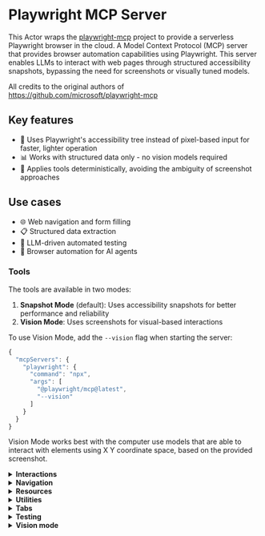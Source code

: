 # Playwright MCP Server

This Actor wraps the [playwright-mcp](https://github.com/microsoft/playwright-mcp) project to provide a serverless Playwright browser in the cloud.
A Model Context Protocol (MCP) server that provides browser automation capabilities using Playwright. 
This server enables LLMs to interact with web pages through structured accessibility snapshots, bypassing the need for screenshots or visually tuned models.

All credits to the original authors of https://github.com/microsoft/playwright-mcp

## Key features

- 🚀 Uses Playwright's accessibility tree instead of pixel-based input for faster, lighter operation
- 📊 Works with structured data only - no vision models required
- 🎯 Applies tools deterministically, avoiding the ambiguity of screenshot approaches

## Use cases

- 🌐 Web navigation and form filling
- 📋 Structured data extraction
- 🧪 LLM-driven automated testing
- 🤖 Browser automation for AI agents


### Tools

The tools are available in two modes:

1. **Snapshot Mode** (default): Uses accessibility snapshots for better performance and reliability
2. **Vision Mode**: Uses screenshots for visual-based interactions

To use Vision Mode, add the `--vision` flag when starting the server:

```js
{
  "mcpServers": {
    "playwright": {
      "command": "npx",
      "args": [
        "@playwright/mcp@latest",
        "--vision"
      ]
    }
  }
}
```

Vision Mode works best with the computer use models that are able to interact with elements using
X Y coordinate space, based on the provided screenshot.

<!--- Tools generated by update-readme.js -->

<details>
<summary><b>Interactions</b></summary>

<!-- NOTE: This has been generated via update-readme.js -->

- **browser_snapshot**
    - Title: Page snapshot
    - Description: Capture accessibility snapshot of the current page, this is better than screenshot
    - Parameters: None
    - Read-only: **true**

<!-- NOTE: This has been generated via update-readme.js -->

- **browser_click**
    - Title: Click
    - Description: Perform click on a web page
    - Parameters:
        - `element` (string): Human-readable element description used to obtain permission to interact with the element
        - `ref` (string): Exact target element reference from the page snapshot
    - Read-only: **false**

<!-- NOTE: This has been generated via update-readme.js -->

- **browser_drag**
    - Title: Drag mouse
    - Description: Perform drag and drop between two elements
    - Parameters:
        - `startElement` (string): Human-readable source element description used to obtain the permission to interact with the element
        - `startRef` (string): Exact source element reference from the page snapshot
        - `endElement` (string): Human-readable target element description used to obtain the permission to interact with the element
        - `endRef` (string): Exact target element reference from the page snapshot
    - Read-only: **false**

<!-- NOTE: This has been generated via update-readme.js -->

- **browser_hover**
    - Title: Hover mouse
    - Description: Hover over element on page
    - Parameters:
        - `element` (string): Human-readable element description used to obtain permission to interact with the element
        - `ref` (string): Exact target element reference from the page snapshot
    - Read-only: **true**

<!-- NOTE: This has been generated via update-readme.js -->

- **browser_type**
    - Title: Type text
    - Description: Type text into editable element
    - Parameters:
        - `element` (string): Human-readable element description used to obtain permission to interact with the element
        - `ref` (string): Exact target element reference from the page snapshot
        - `text` (string): Text to type into the element
        - `submit` (boolean, optional): Whether to submit entered text (press Enter after)
        - `slowly` (boolean, optional): Whether to type one character at a time. Useful for triggering key handlers in the page. By default entire text is filled in at once.
    - Read-only: **false**

<!-- NOTE: This has been generated via update-readme.js -->

- **browser_select_option**
    - Title: Select option
    - Description: Select an option in a dropdown
    - Parameters:
        - `element` (string): Human-readable element description used to obtain permission to interact with the element
        - `ref` (string): Exact target element reference from the page snapshot
        - `values` (array): Array of values to select in the dropdown. This can be a single value or multiple values.
    - Read-only: **false**

<!-- NOTE: This has been generated via update-readme.js -->

- **browser_press_key**
    - Title: Press a key
    - Description: Press a key on the keyboard
    - Parameters:
        - `key` (string): Name of the key to press or a character to generate, such as `ArrowLeft` or `a`
    - Read-only: **false**

<!-- NOTE: This has been generated via update-readme.js -->

- **browser_wait_for**
    - Title: Wait for
    - Description: Wait for text to appear or disappear or a specified time to pass
    - Parameters:
        - `time` (number, optional): The time to wait in seconds
        - `text` (string, optional): The text to wait for
        - `textGone` (string, optional): The text to wait for to disappear
    - Read-only: **true**

<!-- NOTE: This has been generated via update-readme.js -->

- **browser_file_upload**
    - Title: Upload files
    - Description: Upload one or multiple files
    - Parameters:
        - `paths` (array): The absolute paths to the files to upload. Can be a single file or multiple files.
    - Read-only: **false**

<!-- NOTE: This has been generated via update-readme.js -->

- **browser_handle_dialog**
    - Title: Handle a dialog
    - Description: Handle a dialog
    - Parameters:
        - `accept` (boolean): Whether to accept the dialog.
        - `promptText` (string, optional): The text of the prompt in case of a prompt dialog.
    - Read-only: **false**

</details>

<details>
<summary><b>Navigation</b></summary>

<!-- NOTE: This has been generated via update-readme.js -->

- **browser_navigate**
    - Title: Navigate to a URL
    - Description: Navigate to a URL
    - Parameters:
        - `url` (string): The URL to navigate to
    - Read-only: **false**

<!-- NOTE: This has been generated via update-readme.js -->

- **browser_navigate_back**
    - Title: Go back
    - Description: Go back to the previous page
    - Parameters: None
    - Read-only: **true**

<!-- NOTE: This has been generated via update-readme.js -->

- **browser_navigate_forward**
    - Title: Go forward
    - Description: Go forward to the next page
    - Parameters: None
    - Read-only: **true**

</details>

<details>
<summary><b>Resources</b></summary>

<!-- NOTE: This has been generated via update-readme.js -->

- **browser_take_screenshot**
    - Title: Take a screenshot
    - Description: Take a screenshot of the current page. You can't perform actions based on the screenshot, use browser_snapshot for actions.
    - Parameters:
        - `raw` (boolean, optional): Whether to return without compression (in PNG format). Default is false, which returns a JPEG image.
        - `filename` (string, optional): File name to save the screenshot to. Defaults to `page-{timestamp}.{png|jpeg}` if not specified.
        - `element` (string, optional): Human-readable element description used to obtain permission to screenshot the element. If not provided, the screenshot will be taken of viewport. If element is provided, ref must be provided too.
        - `ref` (string, optional): Exact target element reference from the page snapshot. If not provided, the screenshot will be taken of viewport. If ref is provided, element must be provided too.
    - Read-only: **true**

<!-- NOTE: This has been generated via update-readme.js -->

- **browser_pdf_save**
    - Title: Save as PDF
    - Description: Save page as PDF
    - Parameters:
        - `filename` (string, optional): File name to save the pdf to. Defaults to `page-{timestamp}.pdf` if not specified.
    - Read-only: **true**

<!-- NOTE: This has been generated via update-readme.js -->

- **browser_network_requests**
    - Title: List network requests
    - Description: Returns all network requests since loading the page
    - Parameters: None
    - Read-only: **true**

<!-- NOTE: This has been generated via update-readme.js -->

- **browser_console_messages**
    - Title: Get console messages
    - Description: Returns all console messages
    - Parameters: None
    - Read-only: **true**

</details>

<details>
<summary><b>Utilities</b></summary>

<!-- NOTE: This has been generated via update-readme.js -->

- **browser_install**
    - Title: Install the browser specified in the config
    - Description: Install the browser specified in the config. Call this if you get an error about the browser not being installed.
    - Parameters: None
    - Read-only: **false**

<!-- NOTE: This has been generated via update-readme.js -->

- **browser_close**
    - Title: Close browser
    - Description: Close the page
    - Parameters: None
    - Read-only: **true**

<!-- NOTE: This has been generated via update-readme.js -->

- **browser_resize**
    - Title: Resize browser window
    - Description: Resize the browser window
    - Parameters:
        - `width` (number): Width of the browser window
        - `height` (number): Height of the browser window
    - Read-only: **true**

</details>

<details>
<summary><b>Tabs</b></summary>

<!-- NOTE: This has been generated via update-readme.js -->

- **browser_tab_list**
    - Title: List tabs
    - Description: List browser tabs
    - Parameters: None
    - Read-only: **true**

<!-- NOTE: This has been generated via update-readme.js -->

- **browser_tab_new**
    - Title: Open a new tab
    - Description: Open a new tab
    - Parameters:
        - `url` (string, optional): The URL to navigate to in the new tab. If not provided, the new tab will be blank.
    - Read-only: **true**

<!-- NOTE: This has been generated via update-readme.js -->

- **browser_tab_select**
    - Title: Select a tab
    - Description: Select a tab by index
    - Parameters:
        - `index` (number): The index of the tab to select
    - Read-only: **true**

<!-- NOTE: This has been generated via update-readme.js -->

- **browser_tab_close**
    - Title: Close a tab
    - Description: Close a tab
    - Parameters:
        - `index` (number, optional): The index of the tab to close. Closes current tab if not provided.
    - Read-only: **false**

</details>

<details>
<summary><b>Testing</b></summary>

<!-- NOTE: This has been generated via update-readme.js -->

- **browser_generate_playwright_test**
    - Title: Generate a Playwright test
    - Description: Generate a Playwright test for given scenario
    - Parameters:
        - `name` (string): The name of the test
        - `description` (string): The description of the test
        - `steps` (array): The steps of the test
    - Read-only: **true**

</details>

<details>
<summary><b>Vision mode</b></summary>

<!-- NOTE: This has been generated via update-readme.js -->

- **browser_screen_capture**
    - Title: Take a screenshot
    - Description: Take a screenshot of the current page
    - Parameters: None
    - Read-only: **true**

<!-- NOTE: This has been generated via update-readme.js -->

- **browser_screen_move_mouse**
    - Title: Move mouse
    - Description: Move mouse to a given position
    - Parameters:
        - `element` (string): Human-readable element description used to obtain permission to interact with the element
        - `x` (number): X coordinate
        - `y` (number): Y coordinate
    - Read-only: **true**

<!-- NOTE: This has been generated via update-readme.js -->

- **browser_screen_click**
    - Title: Click
    - Description: Click left mouse button
    - Parameters:
        - `element` (string): Human-readable element description used to obtain permission to interact with the element
        - `x` (number): X coordinate
        - `y` (number): Y coordinate
    - Read-only: **false**

<!-- NOTE: This has been generated via update-readme.js -->

- **browser_screen_drag**
    - Title: Drag mouse
    - Description: Drag left mouse button
    - Parameters:
        - `element` (string): Human-readable element description used to obtain permission to interact with the element
        - `startX` (number): Start X coordinate
        - `startY` (number): Start Y coordinate
        - `endX` (number): End X coordinate
        - `endY` (number): End Y coordinate
    - Read-only: **false**

<!-- NOTE: This has been generated via update-readme.js -->

- **browser_screen_type**
    - Title: Type text
    - Description: Type text
    - Parameters:
        - `text` (string): Text to type into the element
        - `submit` (boolean, optional): Whether to submit entered text (press Enter after)
    - Read-only: **false**

<!-- NOTE: This has been generated via update-readme.js -->

- **browser_press_key**
    - Title: Press a key
    - Description: Press a key on the keyboard
    - Parameters:
        - `key` (string): Name of the key to press or a character to generate, such as `ArrowLeft` or `a`
    - Read-only: **false**

<!-- NOTE: This has been generated via update-readme.js -->

- **browser_wait_for**
    - Title: Wait for
    - Description: Wait for text to appear or disappear or a specified time to pass
    - Parameters:
        - `time` (number, optional): The time to wait in seconds
        - `text` (string, optional): The text to wait for
        - `textGone` (string, optional): The text to wait for to disappear
    - Read-only: **true**

<!-- NOTE: This has been generated via update-readme.js -->

- **browser_file_upload**
    - Title: Upload files
    - Description: Upload one or multiple files
    - Parameters:
        - `paths` (array): The absolute paths to the files to upload. Can be a single file or multiple files.
    - Read-only: **false**

<!-- NOTE: This has been generated via update-readme.js -->

- **browser_handle_dialog**
    - Title: Handle a dialog
    - Description: Handle a dialog
    - Parameters:
        - `accept` (boolean): Whether to accept the dialog.
        - `promptText` (string, optional): The text of the prompt in case of a prompt dialog.
    - Read-only: **false**

</details>


<!--- End of tools generated section -->
